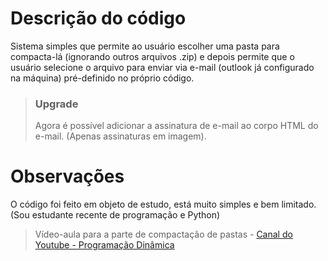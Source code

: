 # Descrição do código
Sistema simples que permite ao usuário escolher uma pasta para compacta-lá (ignorando outros arquivos .zip) e depois permite que o usuário selecione o arquivo para enviar via e-mail (outlook já configurado na máquina) pré-definido no próprio código.

> ### Upgrade
> Agora é possível adicionar a assinatura de e-mail ao corpo HTML do e-mail. (Apenas assinaturas em imagem).

# Observações
O código foi feito em objeto de estudo, está muito simples e bem limitado. (Sou estudante recente de programação e Python)

> Vídeo-aula para a parte de compactação de pastas - [Canal do Youtube - Programação Dinâmica](https://www.youtube.com/watch?v=HVBgb8LRYyI&t=837s&pp=ygUfY29tbyBjb21wYWN0YXIgcGFzdGFzIGVtIHB5dGhvbg%3D%3D)
